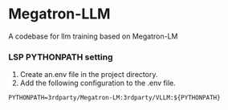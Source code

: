 # Megatron-LLM
A codebase for llm training based on Megatron-LM


### LSP PYTHONPATH setting
1. Create an.env file in the project directory.
2. Add the following configuration to the .env file.
```shell 
PYTHONPATH=3rdparty/Megatron-LM:3rdparty/VLLM:${PYTHONPATH}
```
